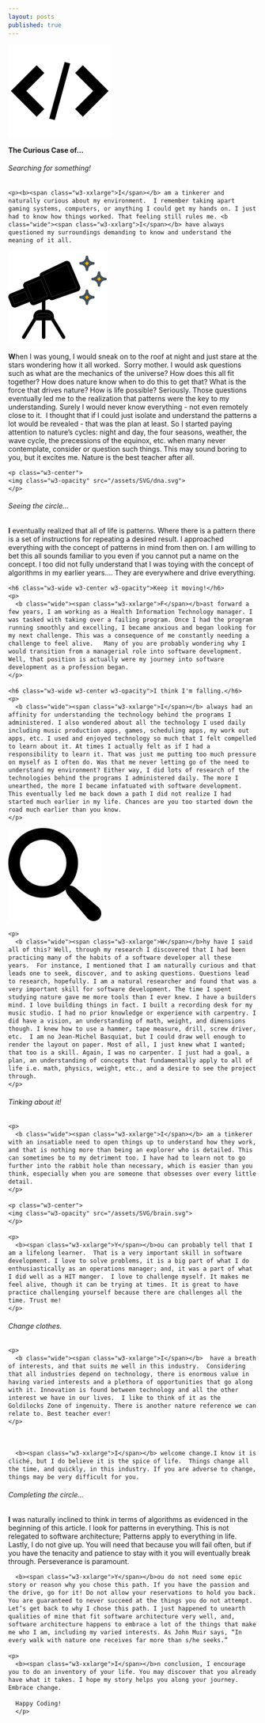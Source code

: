 ```yaml
---
layout: posts
published: true
---
```

<p class="w3-center w3-padding-large">
<img class="w3-opacity" src="/assets/SVG/embed2.svg">
</p>
<p class="w3-center w3-wide w3-opacity-max w3-large"><b>The Curious Case of...</b></p>

<div class="w3-row-padding">
  <div class="w3-half">
    <h6 class="w3-wide w3-center w3-opacity">Searching for something!</h6>

    <p><b><span class="w3-xxlarge">I</span></b> am a tinkerer and naturally curious about my environment.  I remember taking apart gaming systems, computers, or anything I could get my hands on. I just had to know how things worked. That feeling still rules me. <b class="wide"><span class="w3-xxlarg">I</span></b> have always questioned my surroundings demanding to know and understand the meaning of it all.
  </p>

  <p class="w3-center">
  <img class="w3-opacity" src="/assets/SVG/telescope.svg">
  </p>

  <p>
    <b><span class="w3-xxlarge">W</span></b>hen I was young, I would sneak on to the roof at night and just stare at the stars wondering how it all worked.  Sorry mother. I would ask questions such as what are the mechanics of the universe? How does this all fit together? How does nature know when to do this to get that? What is the force that drives nature? How is life possible? Seriously. Those questions eventually led me to the realization that patterns were the key to my understanding. Surely I would never know everything - not even remotely close to it.  I thought that if I could just isolate and understand the patterns a lot would be revealed - that was the plan at least. So I started paying attention to nature’s cycles: night and day, the four seasons, weather, the wave cycle, the precessions of the equinox, etc. when many never contemplate, consider or question such things. This may sound boring to you, but it excites me. Nature is the best teacher after all. 
  </p>


    <p class="w3-center">
    <img class="w3-opacity" src="/assets/SVG/dna.svg">
    </p>

  <h6 class="w3-wide w3-center w3-opacity">Seeing the circle...</h6>
  <p>
    <b class="wide"><span class="w3-xxlarge">I</span></b> eventually realized that all of life is patterns.
    Where there is a pattern there is a set of instructions for repeating a desired result. I approached everything with the concept of patterns in mind from then on. I am willing to bet this all sounds familiar to you even if you cannot put a name on the concept. I too did not fully understand that I was toying with the concept of algorithms in my earlier years.… They are everywhere and drive everything.
  </p>

    <h6 class="w3-wide w3-center w3-opacity">Keep it moving!</h6>
    <p>
      <b class="wide"><span class="w3-xxlarge">F</span></b>ast forward a few years, I am working as a Health Information Technology manager. I was tasked with taking over a failing program. Once I had the program running smoothly and excelling, I became anxious and began looking for my next challenge. This was a consequence of me constantly needing a challenge to feel alive.   Many of you are probably wondering why I would transition from a managerial role into software development. Well, that position is actually were my journey into software development as a profession began.
    </p>

    <h6 class="w3-wide w3-center w3-opacity">I think I'm falling.</h6>
    <p>
      <b class="wide"><span class="w3-xxlarge">I</span></b> always had an affinity for understanding the technology behind the programs I administered. I also wondered about all the technology I used daily including music production apps, games, scheduling apps, my work out apps, etc. I used and enjoyed technology so much that I felt compelled to learn about it. At times I actually felt as if I had a responsibility to learn it. That was just me putting too much pressure on myself as I often do. Was that me never letting go of the need to understand my environment? Either way, I did lots of research of the technologies behind the programs I administered daily. The more I unearthed, the more I became infatuated with software development. This eventually led me back down a path I did not realize I had started much earlier in my life. Chances are you too started down the road much earlier than you know. 
    </p>
  <p class="w3-center">
  <img class="w3-opacity" src="/assets/SVG/search.svg">
  </p>

    <p>
      <b class="wide"><span class="w3-xxlarge">W</span></b>hy have I said all of this? Well, through my research I discovered that I had been practicing many of the habits of a software developer all these years.  For instance, I mentioned that I am naturally curious and that leads one to seek, discover, and to asking questions. Questions lead to research, hopefully. I am a natural researcher and found that was a very important skill for software development. The time I spent studying nature gave me more tools than I ever knew. I have a builders mind. I love building things in fact. I built a recording desk for my music studio. I had no prior knowledge or experience with carpentry. I did have a vision, an understanding of math, weight, and dimensions though. I knew how to use a hammer, tape measure, drill, screw driver, etc.  I am no Jean-Michel Basquiat, but I could draw well enough to render the layout on paper. Most of all, I just knew what I wanted; that too is a skill. Again, I was no carpenter. I just had a goal, a plan, an understanding of concepts that fundamentally apply to all of life i.e. math, physics, weight, etc., and a desire to see the project through.
    </p>
  </div>


  <div class="w3-half">
    <h6 class="w3-wide w3-center w3-opacity">Tinking about it!</h6>

    <p>
      <b class="wide"><span class="w3-xxlarge">I</span></b> am a tinkerer with an insatiable need to open things up to understand how they work, and that is nothing more than being an explorer who is detailed. This can sometimes be to my detriment too. I have had to learn not to go further into the rabbit hole than necessary, which is easier than you think, especially when you are someone that obsesses over every little detail.  
    </p>

    <p class="w3-center">
    <img class="w3-opacity" src="/assets/SVG/brain.svg">
    </p>

    <p>
      <b><span class="w3-xxlarge">Y</span></b>ou can probably tell that I am a lifelong learner.  That is a very important skill in software development. I love to solve problems, it is a big part of what I do enthusiastically as an operations manager; and, it was a part of what I did well as a HIT manger.  I love to challenge myself. It makes me feel alive, though it can be trying at times. It is great to have practice challenging yourself because there are challenges all the time. Trust me!
    </p>

  <h6 class="w3-wide w3-center w3-opacity">Change clothes.</h6>

    <p>
      <b class="wide"><span class="w3-xxlarge">I</span></b>  have a breath of interests, and that suits me well in this industry.  Considering that all industries depend on technology, there is enormous value in having varied interests and a plethora of opportunities that go along with it. Innovation is found between technology and all the other interest we have in our lives.  I like to think of it as the Goldilocks Zone of ingenuity. There is another nature reference we can relate to. Best teacher ever!
    </p>



      <b><span class="w3-xxlarge">I</span></b> welcome change.I know it is cliché, but I do believe it is the spice of life.  Things change all the time, and quickly, in this industry. If you are adverse to change, things may be very difficult for you.

  <h6 class="w3-wide w3-center w3-opacity">Completing the circle...</h6>
    <p>
      <b><span class="w3-xxlarge">I</span></b> was naturally inclined to think in terms of algorithms as evidenced in the beginning of this article. I look for patterns in everything. This is not relegated to software architecture; Patterns apply to everything in life. Lastly, I do not give up. You will need that because you will fail often, but if you have the tenacity and patience to stay with it you will eventually break through. Perseverance is paramount.  
    </p>

      <b><span class="w3-xxlarge">Y</span></b>ou do not need some epic story or reason why you chose this path. If you have the passion and the drive, go for it! Do not allow your reservations to hold you back. You are guaranteed to never succeed at the things you do not attempt. Let’s get back to why I chose this path. I just happened to unearth qualities of mine that fit software architecture very well, and, software architecture happens to embrace a lot of the things that make me who I am, including my varied interests. As John Muir says, “In every walk with nature one receives far more than s/he seeks.”

    <p>
      <b><span class="w3-xxlarge">I</span></b>n conclusion, I encourage you to do an inventory of your life. You may discover that you already have what it takes. I hope my story helps you along your journey. Embrace change. 

      Happy Coding!
      </p>
  </div>
</div>
